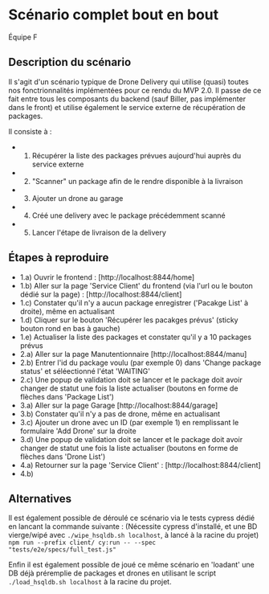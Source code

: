 # Scénario complet bout en bout
Équipe F

## Description du scénario

Il s'agit d'un scénario typique de Drone Delivery qui utilise (quasi) toutes nos fonctrionnalités implémentées pour ce rendu du MVP 2.0.
Il passe de ce fait entre tous les composants du backend (sauf Biller, pas implémenter dans le front) et utilise également le service externe de récupération de packages.

Il consiste à :

- 1) Récupérer la liste des packages prévues aujourd'hui auprès du service externe
- 2) "Scanner" un package afin de le rendre disponible à la livraison
- 3) Ajouter un drone au garage
- 4) Créé une delivery avec le package précédemment scanné
- 5) Lancer l'étape de livraison de la delivery

## Étapes à reproduire

- 1.a) Ouvrir le frontend : [http://localhost:8844/home]
- 1.b) Aller sur la page 'Service Client' du frontend (via l'url ou le bouton dédié sur la page) : [http://localhost:8844/client]
- 1.c) Constater qu'il n'y a aucun package enregistrer ('Pacakge List' à droite), même en actualisant
- 1.d) Cliquer sur le bouton 'Récupérer les pacakges prévus' (sticky bouton rond en bas à gauche)
- 1.e) Actualiser la liste des packages et constater qu'il y a 10 packages prévus
- 2.a) Aller sur la page Manutentionnaire [http://localhost:8844/manu]
- 2.b) Entrer l'id du package voulu (par exemple 0) dans 'Change package status' et séléectionné l'état 'WAITING'
- 2.c) Une popup de validation doit se lancer et le package doit avoir changer de statut une fois la liste actualiser (boutons en forme de flèches dans 'Package List')
- 3.a) Aller sur la page Garage [http://localhost:8844/garage]
- 3.b) Constater qu'il n'y a pas de drone, même en actualisant
- 3.c) Ajouter un drone avec un ID (par exemple 1) en remplissant le formulaire 'Add Drone' sur la droite
- 3.d) Une popup de validation doit se lancer et le package doit avoir changer de statut une fois la liste actualiser (boutons en forme de flèches dans 'Drone List')
- 4.a) Retourner sur la page 'Service Client' : [http://localhost:8844/client]
- 4.b)

## Alternatives

Il est également possible de déroulé ce scénario via le tests cypress dédié en lancant la commande suivante :
(Nécessite cypress d'installé, et une BD vierge/wipé avec ```./wipe_hsqldb.sh localhost```, à lancé à la racine du projet)
```npm run --prefix client/ cy:run -- --spec "tests/e2e/specs/full_test.js"```

Enfin il est également possible de joué ce même scénario en 'loadant' une DB déjà préremplie de packages et drones en utilisant le script ```./load_hsqldb.sh localhost``` à la racine du projet.
